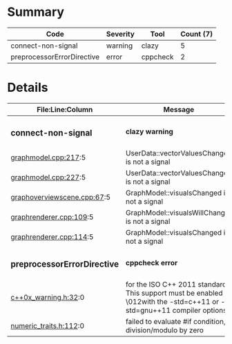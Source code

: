 # Summary
| Code | Severity | Tool | Count (7) |
|---|---|---|---|
| connect-non-signal | warning | clazy | 5 |
| preprocessorErrorDirective | error | cppcheck | 2 |
# Details
| File:Line:Column | Message |
|---|---|
| <h3>connect-non-signal</h3> | <h4>clazy warning</h4> |
| [graphmodel.cpp:217](https://github.com/graphia-app/graphia/blob/master/source/app/graph/graphmodel.cpp#L217 "source/app/graph/graphmodel.cpp:217"):5 | UserData::vectorValuesChanged is not a signal |
| [graphmodel.cpp:227](https://github.com/graphia-app/graphia/blob/master/source/app/graph/graphmodel.cpp#L227 "source/app/graph/graphmodel.cpp:227"):5 | UserData::vectorValuesChanged is not a signal |
| [graphoverviewscene.cpp:67](https://github.com/graphia-app/graphia/blob/master/source/app/rendering/graphoverviewscene.cpp#L67 "source/app/rendering/graphoverviewscene.cpp:67"):5 | GraphModel::visualsChanged is not a signal |
| [graphrenderer.cpp:109](https://github.com/graphia-app/graphia/blob/master/source/app/rendering/graphrenderer.cpp#L109 "source/app/rendering/graphrenderer.cpp:109"):5 | GraphModel::visualsWillChange is not a signal |
| [graphrenderer.cpp:114](https://github.com/graphia-app/graphia/blob/master/source/app/rendering/graphrenderer.cpp#L114 "source/app/rendering/graphrenderer.cpp:114"):5 | GraphModel::visualsChanged is not a signal |
| <h3>preprocessorErrorDirective</h3> | <h4>cppcheck error</h4> |
| [c++0x_warning.h:32](https://github.com/graphia-app/graphia/blob/master//usr/include/c++/10/bits/c++0x_warning.h#L32 "/usr/include/c++/10/bits/c++0x_warning.h:32"):0 | for the ISO C++ 2011 standard. This support must be enabled \\012with the -std=c++11 or -std=gnu++11 compiler options. |
| [numeric_traits.h:112](https://github.com/graphia-app/graphia/blob/master//usr/include/c++/10/ext/numeric_traits.h#L112 "/usr/include/c++/10/ext/numeric_traits.h:112"):0 | failed to evaluate #if condition, division/modulo by zero |
